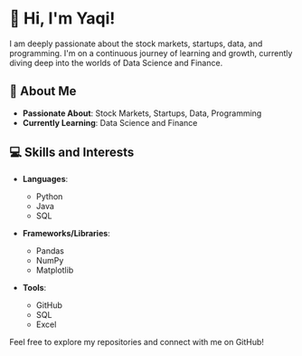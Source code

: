 # 👋 Hi, I'm Yaqi!

I am deeply passionate about the stock markets, startups, data, and programming. I'm on a continuous journey of learning and growth, currently diving deep into the worlds of Data Science and Finance.

## 🚀 About Me

- **Passionate About**: Stock Markets, Startups, Data, Programming
- **Currently Learning**: Data Science and Finance

## 💻 Skills and Interests

- **Languages**:
  - Python
  - Java
  - SQL

- **Frameworks/Libraries**:
  - Pandas
  - NumPy
  - Matplotlib

- **Tools**:
  - GitHub
  - SQL
  - Excel

Feel free to explore my repositories and connect with me on GitHub!
